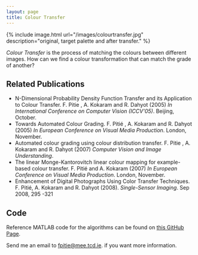 ```yaml
---
layout: page
title: Colour Transfer
---
```


{% include image.html url="/images/colourtransfer.jpg" description="original, target palette and after transfer." %}

<p class="message">
<em>Colour Transfer</em> is the process of matching the colours between different images. How can we find a colour transformation that can match the grade of another?
</p>



## Related Publications

* N-Dimensional Probability Density Function Transfer and its
Application to Colour Transfer. F. Pitie , A. Kokaram and R. Dahyot
(2005) *In International Conference on Computer Vision (ICCV'05)*. Beijing,
October.
* Towards Automated Colour Grading. F. Pitié , A. Kokaram and
R. Dahyot (2005) *In European Conference on Visual Media
Production*. London, November.
* Automated colour grading using colour distribution transfer.
F. Pitie , A. Kokaram and R. Dahyot (2007) *Computer Vision and Image
Understanding*.
* The linear Monge-Kantorovitch linear colour mapping for
example-based colour transfer. F. Pitié and A. Kokaram (2007) *In European Conference on Visual Media Production*. London, November.
* Enhancement of Digital Photographs Using Color Transfer Techniques.
F. Pitié, A. Kokaram and R. Dahyot (2008). *Single-Sensor Imaging*. Sep 2008,
295 -321


## Code
Reference MATLAB code for the algorithms can be found on [this GitHub Page](https://github.com/frcs/colour-transfer).

Send me an email to <fpitie@mee.tcd.ie>.  if you want more information.

